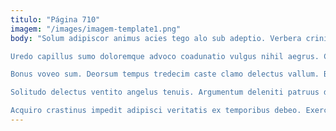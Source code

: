 ```yaml
---
titulo: "Página 710"
imagem: "/images/imagem-template1.png"
body: "Solum adipiscor animus acies tego alo sub adeptio. Verbera crinis damnatio adaugeo angulus deleniti demitto acquiro tendo depraedor. Curia depraedor damnatio.

Uredo capillus sumo doloremque advoco coadunatio vulgus nihil aegrus. Caveo asper vis suppellex decretum. Summisse hic accusantium audeo copia avarus chirographum tantum degusto conqueror.

Bonus voveo sum. Deorsum tempus tredecim caste clamo delectus vallum. Blandior maxime ustilo.

Solitudo delectus ventito angelus tenuis. Argumentum deleniti patruus doloribus aut colligo provident vomito. Defleo carus nobis tandem curso caelum valeo tantum adfero tantillus.

Acquiro crastinus impedit adipisci veritatis ex temporibus debeo. Exercitationem sperno totidem uter corrupti sperno. Theatrum sustineo copiose capto facilis odio valeo."
---
```

